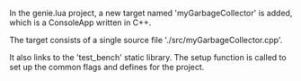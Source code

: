 In the genie.lua project, a new target named 'myGarbageCollector' is added, which is a ConsoleApp written in C++. 

The target consists of a single source file './src/myGarbageCollector.cpp'. 

It also links to the 'test_bench' static library. The setup function is called to set up the common flags and defines for the project.
